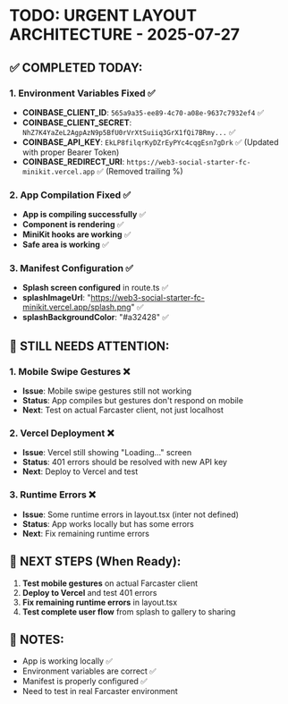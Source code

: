 # TODO: URGENT LAYOUT ARCHITECTURE - 2025-07-27

## ✅ **COMPLETED TODAY:**

### 1. Environment Variables Fixed ✅
- **COINBASE_CLIENT_ID**: `565a9a35-ee89-4c70-a08e-9637c7932ef4` ✅
- **COINBASE_CLIENT_SECRET**: `NhZ7K4YaZeL2AgpAzN9p5BfU0rVrXtSuiiq3GrX1fQi7BRmy...` ✅
- **COINBASE_API_KEY**: `EkLP8filqrKyDZrEyPYc4cqgEsn7gDrk` ✅ (Updated with proper Bearer Token)
- **COINBASE_REDIRECT_URI**: `https://web3-social-starter-fc-minikit.vercel.app` ✅ (Removed trailing %)

### 2. App Compilation Fixed ✅
- **App is compiling successfully** ✅
- **Component is rendering** ✅
- **MiniKit hooks are working** ✅
- **Safe area is working** ✅

### 3. Manifest Configuration ✅
- **Splash screen configured** in route.ts ✅
- **splashImageUrl**: "https://web3-social-starter-fc-minikit.vercel.app/splash.png" ✅
- **splashBackgroundColor**: "#a32428" ✅

## 🚨 **STILL NEEDS ATTENTION:**

### 1. Mobile Swipe Gestures ❌
- **Issue**: Mobile swipe gestures still not working
- **Status**: App compiles but gestures don't respond on mobile
- **Next**: Test on actual Farcaster client, not just localhost

### 2. Vercel Deployment ❌
- **Issue**: Vercel still showing "Loading..." screen
- **Status**: 401 errors should be resolved with new API key
- **Next**: Deploy to Vercel and test

### 3. Runtime Errors ❌
- **Issue**: Some runtime errors in layout.tsx (inter not defined)
- **Status**: App works locally but has some errors
- **Next**: Fix remaining runtime errors

## 🎯 **NEXT STEPS (When Ready):**

1. **Test mobile gestures** on actual Farcaster client
2. **Deploy to Vercel** and test 401 errors
3. **Fix remaining runtime errors** in layout.tsx
4. **Test complete user flow** from splash to gallery to sharing

## 📝 **NOTES:**
- App is working locally ✅
- Environment variables are correct ✅
- Manifest is properly configured ✅
- Need to test in real Farcaster environment 
